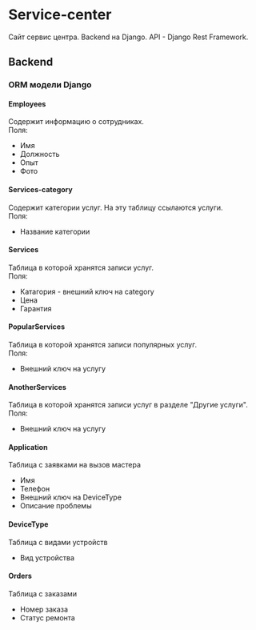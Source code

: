 # Service-center

Сайт сервис центра. Backend на Django. API - Django Rest Framework.

## Backend

### ORM модели Django

#### Employees

Содержит информацию о сотрудниках.\
Поля:

- Имя
- Должность
- Опыт
- Фото

#### Services-category

Содержит категории услуг. На эту таблицу ссылаются услуги.\
Поля:

- Название категории

#### Services

Таблица в которой хранятся записи услуг.\
Поля:

- Катагория - внешний ключ на category
- Цена
- Гарантия

#### PopularServices

Таблица в которой хранятся записи популярных услуг.\
Поля:

- Внешний ключ на услугу

#### AnotherServices

Таблица в которой хранятся записи услуг в разделе "Другие услуги".\
Поля:

- Внешний ключ на услугу

#### Application

Таблица с заявками на вызов мастера

- Имя
- Телефон
- Внешний ключ на DeviceType
- Описание проблемы

#### DeviceType

Таблица с видами устройств

- Вид устройства

#### Orders

Таблица с заказами

- Номер заказа
- Статус ремонта
